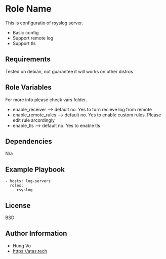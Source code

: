 Role Name
=========

This is configuratio of rsyslog server. 
- Basic config
- Support remote log 
- Support tls

Requirements
------------

Tested on debian, not guarantee it will works on other distros

Role Variables
--------------
For more info please check vars folder.
- enable_receiver --> default no. Yes to turn recieve log from remote
- enable_remote_rules --> default no. Yes to enable custom rules. Please edit rule arcordingly
- enable_tls --> default no. Yes to enable tls


Dependencies
------------

N/a

Example Playbook
----------------

    - hosts: log-servers
      roles:
       - rsyslog

License
-------

BSD

Author Information
------------------
- Hung Vo
- https://atas.tech
